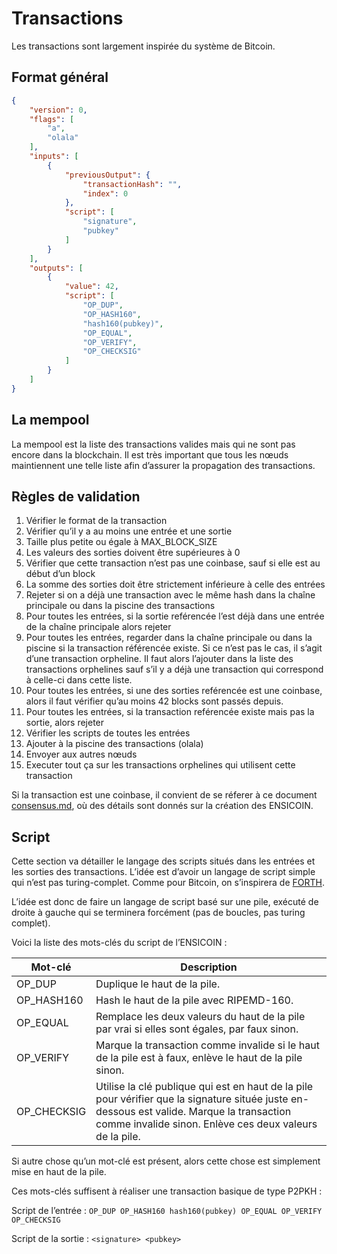 # Transactions

Les transactions sont largement inspirée du système de Bitcoin.

## Format général

```json
{
	"version": 0,
	"flags": [
		"a",
		"olala"
	],
	"inputs": [
		{
			"previousOutput": {
				"transactionHash": "",
				"index": 0
			},
			"script": [
				"signature",
				"pubkey"
			]
		}
	],
	"outputs": [
		{
			"value": 42,
			"script": [
				"OP_DUP",
				"OP_HASH160",
				"hash160(pubkey)",
				"OP_EQUAL",
				"OP_VERIFY",
				"OP_CHECKSIG"
			]
		}
	]
}
```

## La mempool

La mempool est la liste des transactions valides mais qui ne sont pas encore dans la blockchain. Il est très important que tous les nœuds maintiennent une telle liste afin d’assurer la propagation des transactions.

## Règles de validation

1. Vérifier le format de la transaction
2. Vérifier qu’il y a au moins une entrée et une sortie
3. Taille plus petite ou égale à MAX_BLOCK_SIZE 
4. Les valeurs des sorties doivent être supérieures à 0
5. Vérifier que cette transaction n’est pas une coinbase, sauf si elle est au début d’un block
6. La somme des sorties doit être strictement inférieure à celle des entrées
7. Rejeter si on a déjà une transaction avec le même hash dans la chaîne principale ou dans la piscine des transactions
8. Pour toutes les entrées, si la sortie reférencée l’est déjà dans une entrée de la chaîne principale alors rejeter
9. Pour toutes les entrées, regarder dans la chaîne principale ou dans la piscine si la transaction référencée existe. Si ce n’est pas le cas, il s’agit d’une transaction orpheline. Il faut alors l’ajouter dans la liste des transactions orphelines sauf s’il y a déjà une transaction qui correspond à celle-ci dans cette liste.
10. Pour toutes les entrées, si une des sorties reférencée est une coinbase, alors il faut vérifier qu’au moins 42 blocks sont passés depuis.
11. Pour toutes les entrées, si la transaction reférencée existe mais pas la sortie, alors rejeter
12. Vérifier les scripts de toutes les entrées
13. Ajouter à la piscine des transactions (olala)
14. Envoyer aux autres nœuds
15. Executer tout ça sur les transactions orphelines qui utilisent cette transaction

Si la transaction est une coinbase, il convient de se réferer à ce document [consensus.md](consensus.md), où des détails sont donnés sur la création des ENSICOIN.

## Script

Cette section va détailler le langage des scripts situés dans les entrées et les sorties des transactions. L’idée est d’avoir un langage de script simple qui n’est pas turing-complet. Comme pour Bitcoin, on s’inspirera de [FORTH](https://www.forth.com/forth/).

L’idée est donc de faire un langage de script basé sur une pile, exécuté de droite à gauche qui se terminera forcément (pas de boucles, pas turing complet).

Voici la liste des mots-clés du script de l’ENSICOIN :

| Mot-clé     | Description |
|-------------|-------------|
| OP_DUP      | Duplique le haut de la pile.
| OP_HASH160  | Hash le haut de la pile avec RIPEMD-160.
| OP_EQUAL    | Remplace les deux valeurs du haut de la pile par vrai si elles sont égales, par faux sinon.
| OP_VERIFY   | Marque la transaction comme invalide si le haut de la pile est à faux, enlève le haut de la pile sinon.
| OP_CHECKSIG | Utilise la clé publique qui est en haut de la pile pour vérifier que la signature située juste en-dessous est valide. Marque la transaction comme invalide sinon. Enlève ces deux valeurs de la pile.

Si autre chose qu’un mot-clé est présent, alors cette chose est simplement mise en haut de la pile.

Ces mots-clés suffisent à réaliser une transaction basique de type P2PKH :

Script de l’entrée : `OP_DUP OP_HASH160 hash160(pubkey) OP_EQUAL OP_VERIFY OP_CHECKSIG`

Script de la sortie : `<signature> <pubkey>`
